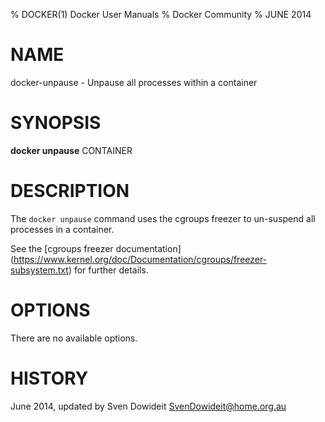 % DOCKER(1) Docker User Manuals
% Docker Community
% JUNE 2014
# NAME
docker-unpause - Unpause all processes within a container

# SYNOPSIS
**docker unpause**
CONTAINER

# DESCRIPTION

The `docker unpause` command uses the cgroups freezer to un-suspend all
processes in a container.

See the [cgroups freezer documentation]
(https://www.kernel.org/doc/Documentation/cgroups/freezer-subsystem.txt) for
further details.

# OPTIONS
There are no available options.

# HISTORY
June 2014, updated by Sven Dowideit <SvenDowideit@home.org.au>
